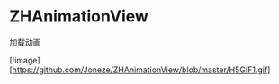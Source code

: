 # ZHAnimationView
加载动画


[!image][https://github.com/Joneze/ZHAnimationView/blob/master/H5GIF1.gif]
